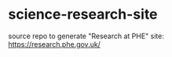 # science-research-site
source repo to generate "Research at PHE" site: https://research.phe.gov.uk/
